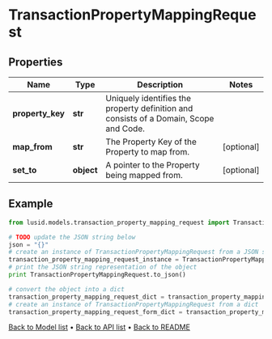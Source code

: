 # TransactionPropertyMappingRequest


## Properties
Name | Type | Description | Notes
------------ | ------------- | ------------- | -------------
**property_key** | **str** | Uniquely identifies the property definition and consists of a Domain, Scope and Code. | 
**map_from** | **str** | The Property Key of the Property to map from. | [optional] 
**set_to** | **object** | A pointer to the Property being mapped from. | [optional] 

## Example

```python
from lusid.models.transaction_property_mapping_request import TransactionPropertyMappingRequest

# TODO update the JSON string below
json = "{}"
# create an instance of TransactionPropertyMappingRequest from a JSON string
transaction_property_mapping_request_instance = TransactionPropertyMappingRequest.from_json(json)
# print the JSON string representation of the object
print TransactionPropertyMappingRequest.to_json()

# convert the object into a dict
transaction_property_mapping_request_dict = transaction_property_mapping_request_instance.to_dict()
# create an instance of TransactionPropertyMappingRequest from a dict
transaction_property_mapping_request_form_dict = transaction_property_mapping_request.from_dict(transaction_property_mapping_request_dict)
```
[Back to Model list](../README.md#documentation-for-models) &#8226; [Back to API list](../README.md#documentation-for-api-endpoints) &#8226; [Back to README](../README.md)


